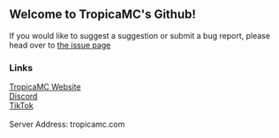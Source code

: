 ## Welcome to TropicaMC's Github! 
If you would like to suggest a suggestion or submit a bug report, please head over to [the issue page](https://github.com/TropicaMC/TropicaMC/issues/new/choose)

### Links
[TropicaMC Website](https://tropicamc.com/)<br>
[Discord](https://discord.gg/3MJBCGWHR7)<br>
[TikTok](https://tiktok.com/@tropicamc)<br>
<br>
Server Address: tropicamc.com
